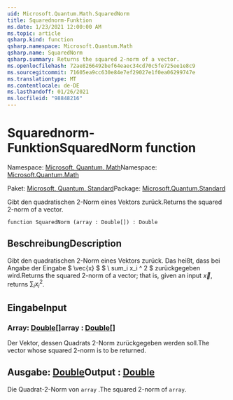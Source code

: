 ```yaml
---
uid: Microsoft.Quantum.Math.SquaredNorm
title: Squarednorm-Funktion
ms.date: 1/23/2021 12:00:00 AM
ms.topic: article
qsharp.kind: function
qsharp.namespace: Microsoft.Quantum.Math
qsharp.name: SquaredNorm
qsharp.summary: Returns the squared 2-norm of a vector.
ms.openlocfilehash: 72ae8266492bef64eaec34cd70c5fe725ee1e8c9
ms.sourcegitcommit: 71605ea9cc630e84e7ef29027e1f0ea06299747e
ms.translationtype: MT
ms.contentlocale: de-DE
ms.lasthandoff: 01/26/2021
ms.locfileid: "98848216"
---
```

# <a name="squarednorm-function"></a><span data-ttu-id="d21e8-102">Squarednorm-Funktion</span><span class="sxs-lookup"><span data-stu-id="d21e8-102">SquaredNorm function</span></span>

<span data-ttu-id="d21e8-103">Namespace: [Microsoft. Quantum. Math](xref:Microsoft.Quantum.Math)</span><span class="sxs-lookup"><span data-stu-id="d21e8-103">Namespace: [Microsoft.Quantum.Math](xref:Microsoft.Quantum.Math)</span></span>

<span data-ttu-id="d21e8-104">Paket: [Microsoft. Quantum. Standard](https://nuget.org/packages/Microsoft.Quantum.Standard)</span><span class="sxs-lookup"><span data-stu-id="d21e8-104">Package: [Microsoft.Quantum.Standard](https://nuget.org/packages/Microsoft.Quantum.Standard)</span></span>


<span data-ttu-id="d21e8-105">Gibt den quadratischen 2-Norm eines Vektors zurück.</span><span class="sxs-lookup"><span data-stu-id="d21e8-105">Returns the squared 2-norm of a vector.</span></span>

```qsharp
function SquaredNorm (array : Double[]) : Double
```


## <a name="description"></a><span data-ttu-id="d21e8-106">Beschreibung</span><span class="sxs-lookup"><span data-stu-id="d21e8-106">Description</span></span>

<span data-ttu-id="d21e8-107">Gibt den quadratischen 2-Norm eines Vektors zurück. Das heißt, dass bei Angabe der Eingabe $ \vec{x} $ $ \ sum_i x_i ^ 2 $ zurückgegeben wird.</span><span class="sxs-lookup"><span data-stu-id="d21e8-107">Returns the squared 2-norm of a vector; that is, given an input $\vec{x}$, returns $\sum_i x_i^2$.</span></span>

## <a name="input"></a><span data-ttu-id="d21e8-108">Eingabe</span><span class="sxs-lookup"><span data-stu-id="d21e8-108">Input</span></span>

### <a name="array--double"></a><span data-ttu-id="d21e8-109">Array: [Double](xref:microsoft.quantum.lang-ref.double)[]</span><span class="sxs-lookup"><span data-stu-id="d21e8-109">array : [Double](xref:microsoft.quantum.lang-ref.double)[]</span></span>

<span data-ttu-id="d21e8-110">Der Vektor, dessen Quadrats 2-Norm zurückgegeben werden soll.</span><span class="sxs-lookup"><span data-stu-id="d21e8-110">The vector whose squared 2-norm is to be returned.</span></span>



## <a name="output--double"></a><span data-ttu-id="d21e8-111">Ausgabe: [Double](xref:microsoft.quantum.lang-ref.double)</span><span class="sxs-lookup"><span data-stu-id="d21e8-111">Output : [Double](xref:microsoft.quantum.lang-ref.double)</span></span>

<span data-ttu-id="d21e8-112">Die Quadrat-2-Norm von `array` .</span><span class="sxs-lookup"><span data-stu-id="d21e8-112">The squared 2-norm of `array`.</span></span>